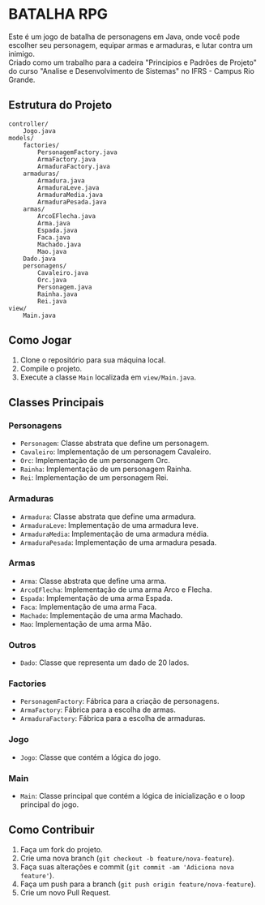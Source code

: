 # BATALHA RPG

Este é um jogo de batalha de personagens em Java, onde você pode escolher seu personagem, equipar armas e armaduras, e lutar contra um inimigo. <br>
Criado como um trabalho para a cadeira "Principios e Padrões de Projeto" do curso "Analise e Desenvolvimento de Sistemas" no IFRS - Campus Rio Grande.

## Estrutura do Projeto

```
controller/
    Jogo.java
models/
    factories/
        PersonagemFactory.java
        ArmaFactory.java
        ArmaduraFactory.java
    armaduras/
        Armadura.java
        ArmaduraLeve.java
        ArmaduraMedia.java
        ArmaduraPesada.java
    armas/
        ArcoEFlecha.java
        Arma.java
        Espada.java
        Faca.java
        Machado.java
        Mao.java
    Dado.java
    personagens/
        Cavaleiro.java
        Orc.java
        Personagem.java
        Rainha.java
        Rei.java
view/
    Main.java
```



## Como Jogar

1. Clone o repositório para sua máquina local.
2. Compile o projeto.
3. Execute a classe `Main` localizada em `view/Main.java`.

## Classes Principais

### Personagens

- `Personagem`: Classe abstrata que define um personagem.
- `Cavaleiro`: Implementação de um personagem Cavaleiro.
- `Orc`: Implementação de um personagem Orc.
- `Rainha`: Implementação de um personagem Rainha.
- `Rei`: Implementação de um personagem Rei.

### Armaduras

- `Armadura`: Classe abstrata que define uma armadura.
- `ArmaduraLeve`: Implementação de uma armadura leve.
- `ArmaduraMedia`: Implementação de uma armadura média.
- `ArmaduraPesada`: Implementação de uma armadura pesada.

### Armas

- `Arma`: Classe abstrata que define uma arma.
- `ArcoEFlecha`: Implementação de uma arma Arco e Flecha.
- `Espada`: Implementação de uma arma Espada.
- `Faca`: Implementação de uma arma Faca.
- `Machado`: Implementação de uma arma Machado.
- `Mao`: Implementação de uma arma Mão.

### Outros

- `Dado`: Classe que representa um dado de 20 lados.

### Factories

- `PersonagemFactory`: Fábrica para a criação de personagens.
- `ArmaFactory`: Fábrica para a escolha de armas.
- `ArmaduraFactory`: Fábrica para a escolha de armaduras.

### Jogo

- `Jogo`: Classe que contém a lógica do jogo.

### Main

- `Main`: Classe principal que contém a lógica de inicialização e o loop principal do jogo.

## Como Contribuir

1. Faça um fork do projeto.
2. Crie uma nova branch (`git checkout -b feature/nova-feature`).
3. Faça suas alterações e commit (`git commit -am 'Adiciona nova feature'`).
4. Faça um push para a branch (`git push origin feature/nova-feature`).
5. Crie um novo Pull Request.

